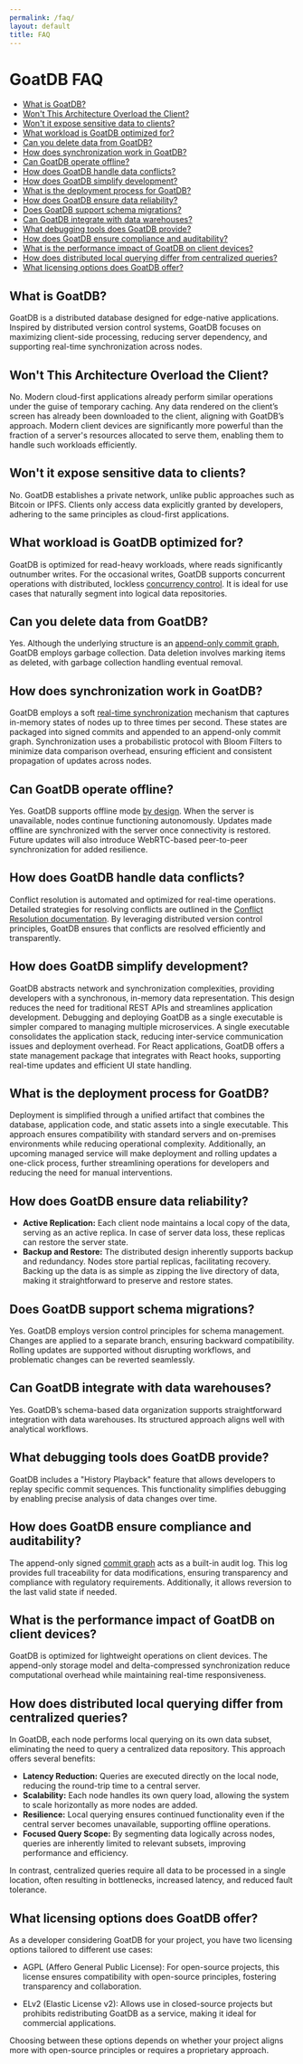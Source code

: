 ```yaml
---
permalink: /faq/
layout: default
title: FAQ
---
```


# GoatDB FAQ

- [What is GoatDB?](#what-is-goatdb)
- [Won't This Architecture Overload the Client?](#wont-this-architecture-overload-the-client)
- [Won't it expose sensitive data to clients?](#wont-it-expose-sensitive-data-to-clients)
- [What workload is GoatDB optimized for?](#what-workload-is-goatdb-optimized-for)
- [Can you delete data from GoatDB?](#can-you-delete-data-from-goatdb)
- [How does synchronization work in GoatDB?](#how-does-synchronization-work-in-goatdb)
- [Can GoatDB operate offline?](#can-goatdb-operate-offline)
- [How does GoatDB handle data conflicts?](#how-does-goatdb-handle-data-conflicts)
- [How does GoatDB simplify development?](#how-does-goatdb-simplify-development)
- [What is the deployment process for GoatDB?](#what-is-the-deployment-process-for-goatdb)
- [How does GoatDB ensure data reliability?](#how-does-goatdb-ensure-data-reliability)
- [Does GoatDB support schema migrations?](#does-goatdb-support-schema-migrations)
- [Can GoatDB integrate with data warehouses?](#can-goatdb-integrate-with-data-warehouses)
- [What debugging tools does GoatDB provide?](#what-debugging-tools-does-goatdb-provide)
- [How does GoatDB ensure compliance and auditability?](#how-does-goatdb-ensure-compliance-and-auditability)
- [What is the performance impact of GoatDB on client devices?](#what-is-the-performance-impact-of-goatdb-on-client-devices)
- [How does distributed local querying differ from centralized queries?](#how-does-distributed-local-querying-differ-from-centralized-queries)
- [What licensing options does GoatDB offer?](#what-licensing-options-does-goatdb-offer)

## What is GoatDB?

GoatDB is a distributed database designed for edge-native applications. Inspired by distributed version control systems, GoatDB focuses on maximizing client-side processing, reducing server dependency, and supporting real-time synchronization across nodes.

## Won't This Architecture Overload the Client?

No. Modern cloud-first applications already perform similar operations under the guise of temporary caching. Any data rendered on the client’s screen has already been downloaded to the client, aligning with GoatDB’s approach. Modern client devices are significantly more powerful than the fraction of a server's resources allocated to serve them, enabling them to handle such workloads efficiently.

## Won't it expose sensitive data to clients?

No. GoatDB establishes a private network, unlike public approaches such as Bitcoin or IPFS. Clients only access data explicitly granted by developers, adhering to the same principles as cloud-first applications.

## What workload is GoatDB optimized for?

GoatDB is optimized for read-heavy workloads, where reads significantly outnumber writes. For the occasional writes, GoatDB supports concurrent operations with distributed, lockless [concurrency control](architecture.md). It is ideal for use cases that naturally segment into logical data repositories.

## Can you delete data from GoatDB?

Yes. Although the underlying structure is an [append-only commit graph](commit-graph.md), GoatDB employs garbage collection. Data deletion involves marking items as deleted, with garbage collection handling eventual removal.

## How does synchronization work in GoatDB?

GoatDB employs a soft [real-time synchronization](sync.md) mechanism that captures in-memory states of nodes up to three times per second. These states are packaged into signed commits and appended to an append-only commit graph. Synchronization uses a probabilistic protocol with Bloom Filters to minimize data comparison overhead, ensuring efficient and consistent propagation of updates across nodes.

## Can GoatDB operate offline?

Yes. GoatDB supports offline mode [by design](architecture.md). When the server is unavailable, nodes continue functioning autonomously. Updates made offline are synchronized with the server once connectivity is restored. Future updates will also introduce WebRTC-based peer-to-peer synchronization for added resilience.

## How does GoatDB handle data conflicts?

Conflict resolution is automated and optimized for real-time operations. Detailed strategies for resolving conflicts are outlined in the [Conflict Resolution documentation](./conflict-resolution.md). By leveraging distributed version control principles, GoatDB ensures that conflicts are resolved efficiently and transparently.

## How does GoatDB simplify development?

GoatDB abstracts network and synchronization complexities, providing developers with a synchronous, in-memory data representation. This design reduces the need for traditional REST APIs and streamlines application development. Debugging and deploying GoatDB as a single executable is simpler compared to managing multiple microservices. A single executable consolidates the application stack, reducing inter-service communication issues and deployment overhead. For React applications, GoatDB offers a state management package that integrates with React hooks, supporting real-time updates and efficient UI state handling.

## What is the deployment process for GoatDB?

Deployment is simplified through a unified artifact that combines the database, application code, and static assets into a single executable. This approach ensures compatibility with standard servers and on-premises environments while reducing operational complexity. Additionally, an upcoming managed service will make deployment and rolling updates a one-click process, further streamlining operations for developers and reducing the need for manual interventions.

## How does GoatDB ensure data reliability?

- **Active Replication:** Each client node maintains a local copy of the data, serving as an active replica. In case of server data loss, these replicas can restore the server state.
- **Backup and Restore:** The distributed design inherently supports backup and redundancy. Nodes store partial replicas, facilitating recovery. Backing up the data is as simple as zipping the live directory of data, making it straightforward to preserve and restore states.

## Does GoatDB support schema migrations?

Yes. GoatDB employs version control principles for schema management. Changes are applied to a separate branch, ensuring backward compatibility. Rolling updates are supported without disrupting workflows, and problematic changes can be reverted seamlessly.

## Can GoatDB integrate with data warehouses?

Yes. GoatDB’s schema-based data organization supports straightforward integration with data warehouses. Its structured approach aligns well with analytical workflows.

## What debugging tools does GoatDB provide?

GoatDB includes a "History Playback" feature that allows developers to replay specific commit sequences. This functionality simplifies debugging by enabling precise analysis of data changes over time.

## How does GoatDB ensure compliance and auditability?

The append-only signed [commit graph](commit-graph.md) acts as a built-in audit log. This log provides full traceability for data modifications, ensuring transparency and compliance with regulatory requirements. Additionally, it allows reversion to the last valid state if needed.

## What is the performance impact of GoatDB on client devices?

GoatDB is optimized for lightweight operations on client devices. The append-only storage model and delta-compressed synchronization reduce computational overhead while maintaining real-time responsiveness.

## How does distributed local querying differ from centralized queries?

In GoatDB, each node performs local querying on its own data subset, eliminating the need to query a centralized data repository. This approach offers several benefits:

- **Latency Reduction:** Queries are executed directly on the local node, reducing the round-trip time to a central server.
- **Scalability:** Each node handles its own query load, allowing the system to scale horizontally as more nodes are added.
- **Resilience:** Local querying ensures continued functionality even if the central server becomes unavailable, supporting offline operations.
- **Focused Query Scope:** By segmenting data logically across nodes, queries are inherently limited to relevant subsets, improving performance and efficiency.

In contrast, centralized queries require all data to be processed in a single location, often resulting in bottlenecks, increased latency, and reduced fault tolerance.

## What licensing options does GoatDB offer?

As a developer considering GoatDB for your project, you have two licensing options tailored to different use cases:

- AGPL (Affero General Public License): For open-source projects, this license ensures compatibility with open-source principles, fostering transparency and collaboration.

- ELv2 (Elastic License v2): Allows use in closed-source projects but prohibits redistributing GoatDB as a service, making it ideal for commercial applications.

Choosing between these options depends on whether your project aligns more with open-source principles or requires a proprietary approach.

